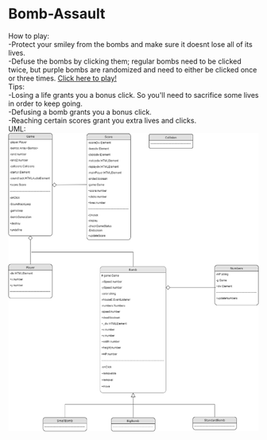 ﻿# Bomb-Assault
 How to play:<br>
 -Protect your smiley from the bombs and make sure it doesnt lose all of its lives.<br>
 -Defuse the bombs by clicking them; regular bombs need to be clicked twice, but purple bombs are randomized and need to either be clicked once or three times.
 <a href="https://gjeeh.github.io/Bomb-Assault">Click here to play!</a><br>
 Tips:<br>
 -Losing a life grants you a bonus click. So you'll need to sacrifice some lives in order to keep going.<br>
 -Defusing a bomb grants you a bonus click.<br>
 -Reaching certain scores grant you extra lives and clicks.<br>
UML:<br>
<img src="/docs/images/uml.png">
